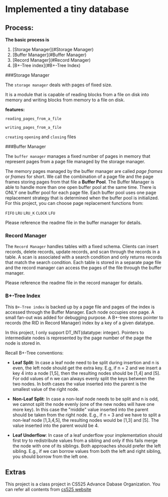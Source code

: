 # Implemented a tiny database  
## Process:
**The basic process is**

1. [Storage Manager](#Storage Manager)
2. [Buffer Manager](#Buffer Manager)
3. [Record Manager](#Record Manager)
4. [B+-Tree index](#B+-Tree Index)

###Storage Manager

The `storage manager` deals with pages of fixed size.

It is a module that is capable of reading blocks from a file on disk into memory and writing blocks from memory to a file on disk. 

**features:**

`reading_pages_from_a_file`

`writing_pages_from_a_file`

`creating`
`opening`
and `closing` files

###Buffer Manager

The `buffer manager` manages a fixed number of pages in memory that represent pages from a page file managed by the storage manager.

The memory pages managed by the buffer manager are called *page frames* or *frames* for short. We call the combination of a page file and the page frames storing pages from that file a **Buffer Pool**. The Buffer Manager is able to handle more than one open buffer pool at the same time. There is ONLY one buffer pool for each page file. Each buffer pool uses one page replacement strategy that is determined when the buffer pool is initialized. 
For this project, you can choose page replacement functions from:

`FIFO` `LRU` `LRU_K` `CLOCK` `LFU`

Please reference the readme file in the buffer manager for details.

### Record Manager

The `Record Manager` handles tables with a fixed schema. Clients can insert records, delete records, update records, and scan through the records in a table. A scan is associated with a search condition and only returns records that match the search condition. Each table is stored in a separate page file and the record manager can access the pages of the file through the buffer manager.

Please reference the readme file in the record manager for details.

### B+-Tree Index

This `B+-Tree index` is backed up by a page file and pages of the index is accessed through the Buffer Manager. Each node occupies one page. A small fan-out was added for debugging purpose. A B+-tree stores pointer to records (the RID in Record Manager) index by a key of a given datatype. 

In this project, I only support DT_INT(datatype: integer). Pointers to intermediate nodes is represented by the page number of the page the node is stored in.

Recall B+-Tree conventions:

* **Leaf Split**: In case a leaf node need to be split during insertion and n is even, the left node should get the extra key. E.g, if n = 2 and we insert a key 4 into a node [1,5], then the resulting nodes should be [1,4] and [5]. For odd values of n we can always evenly split the keys between the two nodes. In both cases the value inserted into the parent is the smallest value of the right node.

* **Non-Leaf Split**: In case a non-leaf node needs to be split and n is odd, we cannot split the node evenly (one of the new nodes will have one more key). In this case the "middle" value inserted into the parent should be taken from the right node. E.g., if n = 3 and we have to split a non-leaf node [1,3,4,5], the resulting nodes would be [1,3] and [5]. The value inserted into the parent would be 4.


* **Leaf Underflow**: In case of a leaf underflow your implementation should first try to redistribute values from a sibling and only if this fails merge the node with one of its siblings. Both approaches should prefer the left sibling. E.g., if we can borrow values from both the left and right sibling, you should borrow from the left one.


## Extras

This project is a class project in CS525 Advance Dabase Organization. You can refer all contents from [cs525 website](http://cs.iit.edu/~cs525/index.html)
